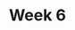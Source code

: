 ---
title: Week 6
days:
  - date: 2024-02-19
    events:
      "**No Lecture**{: .label .label-lec} Presidents' Day**":
  - date: 2024-02-21
    events:
      "**Participation**{: .label .label-parti} Mid-semester Evaluation":
      "**Lecture 14**{: .label .label-lec} The Normal Distribution ":
        "Ch. 10 & 11"
      "**Lab 5**{: .label .label-lab} Sensitivity, Specificity, and the Normal Distribution (Due Feb. 27th)":
      "**Homework 5**{: .label .label-hw} ":
  - date: 2024-02-23
    events:
      "**Lecture 15**{: .label .label-lec} QQ plots and The Binomial Distribution ": 
        "Ch. 12"
      "**Quiz 4**{: .label .label-quiz} [on Gradescope](https://www.gradescope.com/courses/704333) (Due Feb. 24th, 11:59 PM PST)":
---